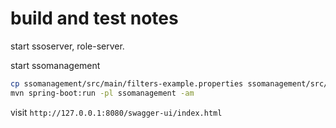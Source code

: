 # build and test notes

start ssoserver, role-server.

start ssomanagement
```bash
cp ssomanagement/src/main/filters-example.properties ssomanagement/src/main/filters-dev.properties
mvn spring-boot:run -pl ssomanagement -am
```

visit ```http://127.0.0.1:8080/swagger-ui/index.html```